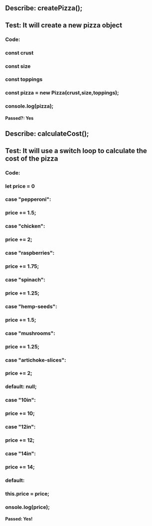 ## Describe: createPizza();
## Test: It will create a new pizza object
  ### Code: 
  ### const crust
  ### const size
  ### const toppings
  ### const pizza = new Pizza(crust,size,toppings);
  ### console.log(pizza);
  #### Passed?: Yes

## Describe: calculateCost();
## Test: It will use a switch loop to calculate the cost of the pizza
  ### Code: 
  ### let price = 0
  ### case "pepperoni":
  ### price += 1.5;
  ### case "chicken":
  ### price += 2;
  ### case "raspberries":
  ### price += 1.75;
  ### case "spinach":
  ### price += 1.25;
  ### case "hemp-seeds":
  ### price += 1.5;
  ### case "mushrooms":
  ### price += 1.25;
  ### case "artichoke-slices":
  ### price += 2;
  ### default: null;
  ### case "10in":
  ### price += 10;
  ### case "12in":
  ### price += 12;
  ### case "14in":
  ### price += 14;
  ### default:
  ### this.price = price;
  ### onsole.log(price);
  #### Passed: Yes!